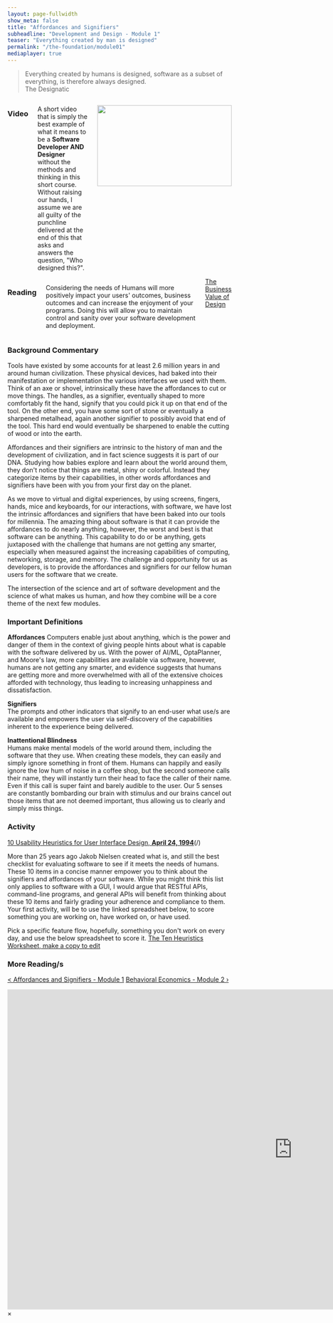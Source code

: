 ```yaml
---
layout: page-fullwidth
show_meta: false
title: "Affordances and Signifiers"
subheadline: "Development and Design - Module 1"
teaser: "Everything created by man is designed"
permalink: "/the-foundation/module01"
mediaplayer: true
---
```

> Everything created by humans is designed, software as a subset of everything, is therefore always designed.  
> The Designatic


<div class="row">
<div class="large-6 columns">
<h3>Video</h3>
<p> 
   A short video that is simply the best example of what it means to be a <b>Software Developer AND Designer</b> without the methods and thinking in this short course.  Without raising our hands, I assume we are all guilty of the punchline delivered at the end of this that asks and answers the question, "Who designed this?".
</p>
<p>
   <a href="#" data-reveal-id="videoModal"><img src="http://i3.ytimg.com/vi/L1CxlyMoFRs/hqdefault.jpg" width="302" height="182" alt=""/></a>
</p> 

</div>
   

<div class="large-6 columns">
<h3>Reading</h3>
   <p>Considering the needs of Humans will more positively impact your users' outcomes, business outcomes and can increase the enjoyment of your programs.  Doing this will allow you to maintain control and sanity over your software development and deployment.</p>  
   <a class="radius button small" href="https://www.mckinsey.com/business-functions/mckinsey-design/our-insights/the-business-value-of-design" target="_blank">The Business Value of Design</a>
</div>
</div>

<h3>Background Commentary</h3>
   Tools have existed by some accounts for at least 2.6 million years in and around human civilization.  These physical devices, had baked into their manifestation or implementation the various interfaces we used with them.  Think of an axe or shovel, intrinsically these have the affordances to cut or move things. The handles, as a signifier, eventually shaped to more comfortably fit the hand, signify that you could pick it up on that end of the tool.  On the other end, you have some sort of stone or eventually a sharpened metalhead, again another signifier to possibly avoid that end of the tool.  This hard end would eventually be sharpened to enable the cutting of wood or into the earth.  

   Affordances and their signifiers are intrinsic to the history of man and the development of civilization, and in fact science suggests it is part of our DNA.  Studying how babies explore and learn about the world around them, they don't notice that things are metal, shiny or colorful.  Instead they categorize items by their capabilities, in other words affordances and signifiers have been with you from your first day on the planet.

   As we move to virtual and digital experiences, by using screens, fingers, hands, mice and keyboards, for our interactions, with software, we have lost the intrinsic affordances and signifiers that have been baked into our tools for millennia.  The amazing thing about software is that it can provide the affordances to do nearly anything, however, the worst and best is that software can be anything.  This capability to do or be anything, gets juxtaposed with the challenge that humans are not getting any smarter, especially when measured against the increasing capabilities of computing, networking, storage, and memory.  The challenge and  opportunity for us as developers, is to provide the affordances and signifiers for our fellow human users for the software that we create.  

   The intersection of the science and art of software development and the science of what makes us human, and how they combine will be a core theme of the next few modules.


<h3>Important Definitions</h3>  
<b>Affordances</b>    
   Computers enable just about anything, which is the power and danger of them in the context of giving people hints about what is capable with the software delivered by us.  With the power of AI/ML, OptaPlanner, and Moore's law, more capabilities are available via software, however, humans are not getting any smarter, and evidence suggests that humans are getting more and more overwhelmed with all of the extensive choices afforded with technology, thus leading to increasing unhappiness and dissatisfaction. 

<b>Signifiers</b>  
   The prompts and other indicators that signify to an end-user what use/s are available and empowers the user via self-discovery of the capabilities inherent to the experience being delivered.
   
<b>Inattentional Blindness</b>     
   Humans make mental models of the world around them, including the software that they use.  When creating these models, they can easily and simply ignore something in front of them.  Humans can happily and easily ignore the low hum of noise in a coffee shop, but the second someone calls their name, they will instantly turn their head to face the caller of their name.  Even if this call is super faint and barely audible to the user.  Our 5 senses are constantly bombarding our brain with stimulus and our brains cancel out those items that are not deemed important, thus allowing us to clearly and simply miss things.

<h3>Activity</h3>
<a href="https://www.nngroup.com/articles/ten-usability-heuristics" target="_blank">10 Usability Heuristics for User Interface Design, <b>April 24, 1994</b></a>(/)  

   More than 25 years ago Jakob Nielsen created what is, and still the best checklist for evaluating software to see if it meets the needs of humans.  These 10 items in a concise manner empower you to think about the signifiers and affordances of your software.  While you might think this list only applies to software with a GUI, I would argue that RESTful APIs, command-line programs, and general APIs will benefit from thinking about these 10 items and fairly grading your adherence and compliance to them.  Your first activity, will be to use the linked spreadsheet below, to score something you are working on, have worked on, or have used.    

   Pick a specific feature flow, hopefully, something you don't work on every day, and use the below spreadsheet to score it.
   <a href="https://docs.google.com/spreadsheets/d/1Gqoo_ORcSlXmj_EX_Xrih1BELiYv4HjqLaJlIhrxQ1U" target="_blank">The Ten Heuristics Worksheet, make a copy to edit</a>  

<h3>More Reading/s</h3>

<a class="radius button small" href="{{ site.url }}{{ site.baseurl }}/the-foundation/module01">< Affordances and Signifiers - Module 1</a>
<a class="radius button small right" href="{{ site.url }}{{ site.baseurl }}/the-foundation/module01">Behavioral Economics - Module 2 ›</a>

<div id="videoModal" class="reveal-modal large" data-reveal="">
  <div class="flex-video widescreen vimeo" style="display: block;">
    <iframe width="1280" height="720" src="https://www.youtube.com/embed/L1CxlyMoFRs" frameborder="0" allowfullscreen></iframe>
  </div>
  <a class="close-reveal-modal">&#215;</a>
</div>
